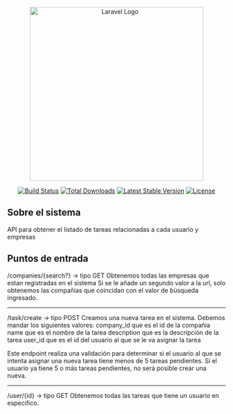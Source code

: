 <p align="center"><a href="https://laravel.com" target="_blank"><img src="https://raw.githubusercontent.com/laravel/art/master/logo-lockup/5%20SVG/2%20CMYK/1%20Full%20Color/laravel-logolockup-cmyk-red.svg" width="400" alt="Laravel Logo"></a></p>

<p align="center">
<a href="https://github.com/laravel/framework/actions"><img src="https://github.com/laravel/framework/workflows/tests/badge.svg" alt="Build Status"></a>
<a href="https://packagist.org/packages/laravel/framework"><img src="https://img.shields.io/packagist/dt/laravel/framework" alt="Total Downloads"></a>
<a href="https://packagist.org/packages/laravel/framework"><img src="https://img.shields.io/packagist/v/laravel/framework" alt="Latest Stable Version"></a>
<a href="https://packagist.org/packages/laravel/framework"><img src="https://img.shields.io/packagist/l/laravel/framework" alt="License"></a>
</p>

## Sobre el sistema

API para obtener el listado de tareas relacionadas a cada usuario y empresas

## Puntos de entrada 
/companies/{search?}   -> tipo GET
Obtenemos todas las empresas que estan registradas en el sistema
Si se le añade un segundo valor a la url, solo obtenemos las compañias que coincidan con el valor de búsqueda ingresado. 

--------------------------------------
/task/create  -> tipo POST
Creamos una nueva tarea en el sistema. Debemos mandar los siguientes valores:
company_id que es el id de la compañia
name  que es el nombre de la tarea
description que es la descripción de la tarea
user_id que es el id del usuario al que se le va asignar la tarea 

Este endpoint realiza una validación para determinar si el usuario al que se intenta asignar una nueva tarea tiene menos de 5 tareas pendientes. Si el usuario ya tiene 5 o más tareas pendientes, no será posible crear una nueva. 


--------------------------------------
/user/{id}  -> tipo GET
Obtenemos todas las tareas que tiene un usuario en especifico. 




